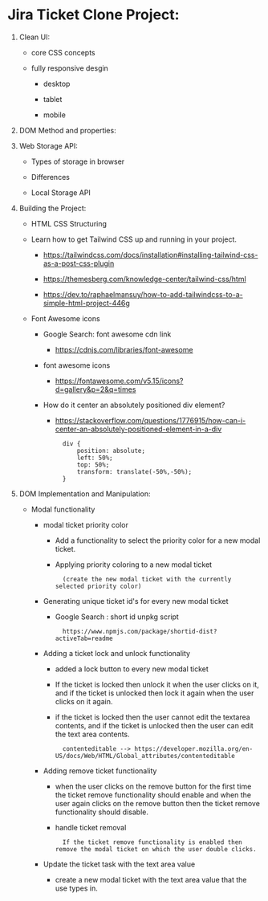 # Jira Ticket Clone Project:

1. Clean UI:

    - core CSS concepts

    - fully responsive desgin

        - desktop

        - tablet

        - mobile

2. DOM Method and properties:

3. Web Storage API:

    - Types of storage in browser

    - Differences

    - Local Storage API


4. Building the Project:

    - HTML CSS Structuring

    - Learn how to get Tailwind CSS up and running in your project.

        - https://tailwindcss.com/docs/installation#installing-tailwind-css-as-a-post-css-plugin

        - https://themesberg.com/knowledge-center/tailwind-css/html

        - https://dev.to/raphaelmansuy/how-to-add-tailwindcss-to-a-simple-html-project-446g

    - Font Awesome icons

        - Google Search: font awesome cdn link

            - https://cdnjs.com/libraries/font-awesome
        
        - font awesome icons

            - https://fontawesome.com/v5.15/icons?d=gallery&p=2&q=times

        - How do it center an absolutely positioned div element?

            - https://stackoverflow.com/questions/1776915/how-can-i-center-an-absolutely-positioned-element-in-a-div

                    div {
                        position: absolute;
                        left: 50%;
                        top: 50%;
                        transform: translate(-50%,-50%);
                    }

5. DOM Implementation and Manipulation:

    - Modal functionality

        - modal ticket priority color

            - Add a functionality to select the priority color for a new modal ticket.

            - Applying priority coloring to a new modal ticket

                    (create the new modal ticket with the currently selected priority color)
        
        - Generating unique ticket id's for every new modal ticket

            - Google Search : short id unpkg script
            
                    https://www.npmjs.com/package/shortid-dist?activeTab=readme
        
        - Adding a ticket lock and unlock functionality

            - added a lock button to every new modal ticket

            - If the ticket is locked then unlock it when the user clicks on it, and if the ticket is unlocked then lock it again when the user clicks on it again.

            - if the ticket is locked then the user cannot edit the textarea contents, and if the ticket is unlocked then the user can 
            edit the text area contents.

                    contenteditable --> https://developer.mozilla.org/en-US/docs/Web/HTML/Global_attributes/contenteditable
        
        - Adding remove ticket functionality

            -  when the user clicks on the remove button for the first time the ticket remove functionality should enable and when the user again clicks on the remove button then the ticket remove functionality should disable.

            - handle ticket removal
            
                    If the ticket remove functionality is enabled then remove the modal ticket on which the user double clicks.
        
        - Update the ticket task with the text area value

            - create a new modal ticket with the text area value that the use types in.

    
